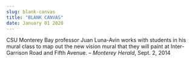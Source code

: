 ```yaml
---
slug: blank-canvas
title: "BLANK CANVAS"
date: January 01 2020
---
```


<p>CSU Monterey Bay professor Juan Luna-Avin works with students in his mural class to map out the new vision mural that they will paint at Inter-Garrison Road and Fifth Avenue. – <em>Monterey Herald</em>, Sept. 2, 2014
</p>
